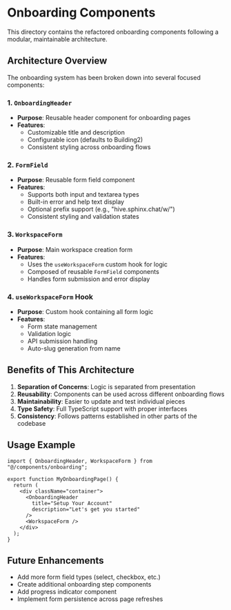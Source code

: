 # Onboarding Components

This directory contains the refactored onboarding components following a modular, maintainable architecture.

## Architecture Overview

The onboarding system has been broken down into several focused components:

### 1. `OnboardingHeader`

- **Purpose**: Reusable header component for onboarding pages
- **Features**:
  - Customizable title and description
  - Configurable icon (defaults to Building2)
  - Consistent styling across onboarding flows

### 2. `FormField`

- **Purpose**: Reusable form field component
- **Features**:
  - Supports both input and textarea types
  - Built-in error and help text display
  - Optional prefix support (e.g., "hive.sphinx.chat/w/")
  - Consistent styling and validation states

### 3. `WorkspaceForm`

- **Purpose**: Main workspace creation form
- **Features**:
  - Uses the `useWorkspaceForm` custom hook for logic
  - Composed of reusable `FormField` components
  - Handles form submission and error display

### 4. `useWorkspaceForm` Hook

- **Purpose**: Custom hook containing all form logic
- **Features**:
  - Form state management
  - Validation logic
  - API submission handling
  - Auto-slug generation from name

## Benefits of This Architecture

1. **Separation of Concerns**: Logic is separated from presentation
2. **Reusability**: Components can be used across different onboarding flows
3. **Maintainability**: Easier to update and test individual pieces
4. **Type Safety**: Full TypeScript support with proper interfaces
5. **Consistency**: Follows patterns established in other parts of the codebase

## Usage Example

```tsx
import { OnboardingHeader, WorkspaceForm } from "@/components/onboarding";

export function MyOnboardingPage() {
  return (
    <div className="container">
      <OnboardingHeader
        title="Setup Your Account"
        description="Let's get you started"
      />
      <WorkspaceForm />
    </div>
  );
}
```

## Future Enhancements

- Add more form field types (select, checkbox, etc.)
- Create additional onboarding step components
- Add progress indicator component
- Implement form persistence across page refreshes
